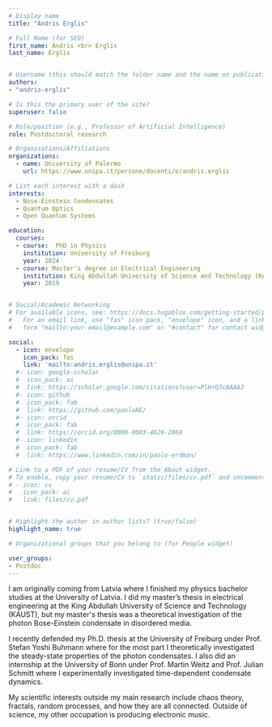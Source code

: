 ```yaml
---
# Display name
title: "Andris Erglis"

# Full Name (for SEO)
first_name: Andris <br> Erglis
last_name: Erglis


# Username (this should match the folder name and the name on publications)
authors:
- "andris-erglis"

# Is this the primary user of the site?
superuser: false

# Role/position (e.g., Professor of Artificial Intelligence)
role: Postdoctoral research

# Organisations/Affiliations
organizations:
  - name: University of Palermo
    url: https://www.unipa.it/persone/docenti/e/andris.erglis

# List each interest with a dash
interests:
  - Bose-Einstein Condensates
  - Quantum Optics
  - Open Quantum Systems

education:
  courses:
  - course:  PhD in Physics
    institution: University of Freiburg
    year: 2024
  - course: Master’s degree in Electrical Engineering
    institution: King Abdullah University of Science and Technology (KAUST)
    year: 2019


# Social/Academic Networking
# For available icons, see: https://docs.hugoblox.com/getting-started/page-builder/#icons
#   For an email link, use "fas" icon pack, "envelope" icon, and a link in the
#   form "mailto:your-email@example.com" or "#contact" for contact widget.

social:
  - icon: envelope
    icon_pack: fas
    link: 'mailto:andris.erglis@unipa.it'
  #- icon: google-scholar 
  #  icon_pack: ai
  #  link: https://scholar.google.com/citations?user=PlHrQ7cAAAAJ
  #- icon: github 
  #  icon_pack: fab
  #  link: https://github.com/paoloAE/
  #- icon: orcid
  #  icon_pack: fab
  #  link: https://orcid.org/0000-0003-4626-2869
  #- icon: linkedin
  #  icon_pack: fab
  #  link: https://www.linkedin.com/in/paolo-erdman/

# Link to a PDF of your resume/CV from the About widget.
# To enable, copy your resume/CV to `static/files/cv.pdf` and uncomment the lines below.
# - icon: cv
#   icon_pack: ai
#   link: files/cv.pdf


# Highlight the author in author lists? (true/false)
highlight_name: true

# Organizational groups that you belong to (for People widget)

user_groups:
- Postdoc
---
```

I am originally coming from Latvia where I finished my physics bachelor studies at the University of Latvia. I did my master’s thesis in electrical engineering at the King Abdullah University of Science and Technology (KAUST), but my master's thesis was a theoretical investigation of the photon Bose-Einstein condensate in disordered media. 

I recently defended my Ph.D. thesis at the University of Freiburg under Prof. Stefan Yoshi Buhmann where for the most part I theoretically investigated the steady-state properties of the photon condensates. I also did an internship at the University of Bonn under Prof. Martin Weitz and Prof. Julian Schmitt where I experimentally investigated time-dependent condensate dynamics.

My scientific interests outside my main research include chaos theory, fractals, random processes, and how they are all connected. Outside of science, my other occupation is producing electronic music.







